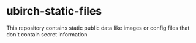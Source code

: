 # ubirch-static-files
This repository contains static public data like images or config files that don't contain secret information
